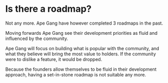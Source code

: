 # Is there a roadmap?

Not any more. Ape Gang have however completed 3 roadmaps in the past.&#x20;

Moving forwards Ape Gang see their development priorities as fluid and influenced by the community.

Ape Gang will focus on building what is popular with the community, and what they believe will bring the most value to holders. If the community were to dislike a feature, it would be dropped.&#x20;

Because the founders allow themselves to be fluid in their development approach, having a set-in-stone roadmap is not suitable any more.
